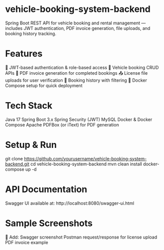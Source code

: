 # vehicle-booking-system-backend
Spring Boot REST API for vehicle booking and rental management — includes JWT authentication, PDF invoice generation, file uploads, and booking history tracking.

# Features
🔑 JWT-based authentication & role-based access
🚗 Vehicle booking CRUD APIs
📄 PDF invoice generation for completed bookings
📤 License file uploads for user verification
📜 Booking history with filtering
🐳 Docker Compose setup for quick deployment

# Tech Stack
Java 17
Spring Boot 3.x
Spring Security (JWT)
MySQL
Docker & Docker Compose
Apache PDFBox (or iText) for PDF generation

# Setup & Run
git clone https://github.com/yourusername/vehicle-booking-system-backend.git
cd vehicle-booking-system-backend
mvn clean install
docker-compose up -d

# API Documentation
Swagger UI available at: http://localhost:8080/swagger-ui.html

# Sample Screenshots
📸 Add:
Swagger screenshot
Postman request/response for license upload
PDF invoice example
